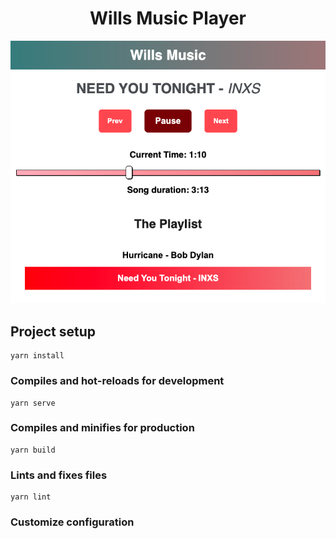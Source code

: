 <h1 align="center">Wills Music Player</h1>
<p align="center">
<img src="assets/1.png">
</p>

## Project setup
```
yarn install
```

### Compiles and hot-reloads for development
```
yarn serve
```

### Compiles and minifies for production
```
yarn build
```

### Lints and fixes files
```
yarn lint
```

### Customize configuration

